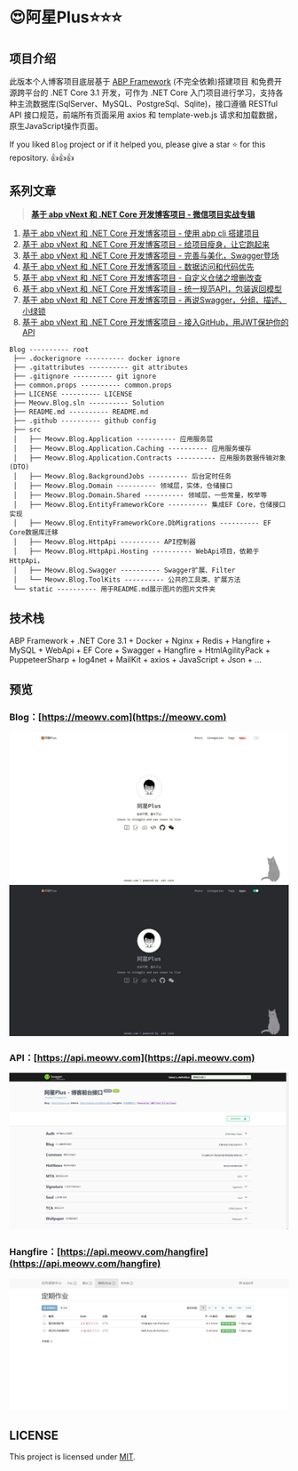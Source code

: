 # 😍阿星Plus⭐⭐⭐

## 项目介绍

此版本个人博客项目底层基于 [ABP Framework](http://abp.io/) (不完全依赖)搭建项目 和免费开源跨平台的 .NET Core 3.1 开发，可作为 .NET Core 入门项目进行学习，支持各种主流数据库(SqlServer、MySQL、PostgreSql、Sqlite)，接口遵循 RESTful API 接口规范，前端所有页面采用 axios 和 template-web.js 请求和加载数据，原生JavaScript操作页面。

If you liked `Blog` project or if it helped you, please give a star ⭐️ for this repository. 👍👍👍

## 系列文章

> **[基于 abp vNext 和 .NET Core 开发博客项目 - 微信项目实战专辑](https://mp.weixin.qq.com/mp/appmsgalbum?action=getalbum&__biz=MzUzNzk0MDQ5MA==&scene=1&album_id=1345555337696477185)**

1. [基于 abp vNext 和 .NET Core 开发博客项目 - 使用 abp cli 搭建项目](https://www.cnblogs.com/meowv/p/12896177.html)
2. [基于 abp vNext 和 .NET Core 开发博客项目 - 给项目瘦身，让它跑起来](https://www.cnblogs.com/meowv/p/12896898.html)
3. [基于 abp vNext 和 .NET Core 开发博客项目 - 完善与美化，Swagger登场](https://www.cnblogs.com/meowv/p/12909558.html)
4. [基于 abp vNext 和 .NET Core 开发博客项目 - 数据访问和代码优先](https://www.cnblogs.com/meowv/p/12913676.html)
5. [基于 abp vNext 和 .NET Core 开发博客项目 - 自定义仓储之增删改查](https://www.cnblogs.com/meowv/p/12916613.html)
6. [基于 abp vNext 和 .NET Core 开发博客项目 - 统一规范API，包装返回模型](https://www.cnblogs.com/meowv/p/12924409.html)
7. [基于 abp vNext 和 .NET Core 开发博客项目 - 再说Swagger，分组、描述、小绿锁](https://www.cnblogs.com/meowv/p/12924859.html)
7. [基于 abp vNext 和 .NET Core 开发博客项目 - 接入GitHub，用JWT保护你的API](https://www.cnblogs.com/meowv/p/12935693.html)

```tree
Blog ---------- root
 ├── .dockerignore ---------- docker ignore
 ├── .gitattributes ---------- git attributes
 ├── .gitignore ---------- git ignore
 ├── common.props ---------- common.props
 ├── LICENSE ---------- LICENSE
 ├── Meowv.Blog.sln ---------- Solution
 ├── README.md ---------- README.md
 ├── .github ---------- github config
 ├── src
 │   ├── Meowv.Blog.Application ---------- 应用服务层
 │   ├── Meowv.Blog.Application.Caching ---------- 应用服务缓存
 │   ├── Meowv.Blog.Application.Contracts ---------- 应用服务数据传输对象(DTO)
 │   ├── Meowv.Blog.BackgroundJobs ---------- 后台定时任务
 │   ├── Meowv.Blog.Domain ---------- 领域层，实体，仓储接口
 │   ├── Meowv.Blog.Domain.Shared ---------- 领域层，一些常量，枚举等
 │   ├── Meowv.Blog.EntityFrameworkCore ---------- 集成EF Core，仓储接口实现
 │   ├── Meowv.Blog.EntityFrameworkCore.DbMigrations ---------- EF Core数据库迁移
 │   ├── Meowv.Blog.HttpApi ---------- API控制器
 │   ├── Meowv.Blog.HttpApi.Hosting ---------- WebApi项目，依赖于HttpApi，
 │   ├── Meowv.Blog.Swagger ---------- Swagger扩展、Filter
 │   └── Meowv.Blog.ToolKits ---------- 公共的工具类、扩展方法
 └── static ---------- 用于README.md展示图片的图片文件夹
```

## 技术栈

ABP Framework + .NET Core 3.1 + Docker + Nginx + Redis + Hangfire + MySQL + WebApi + EF Core + Swagger + Hangfire + HtmlAgilityPack + PuppeteerSharp + log4net + MailKit + axios + JavaScript + Json + ...

## 预览

### Blog：[https://meowv.com](https://meowv.com)

![white](static/white.jpg)
![black](static/black.jpg)

### API：[https://api.meowv.com](https://api.meowv.com)

![api](static/api.jpg)

### Hangfire：[https://api.meowv.com/hangfire](https://api.meowv.com/hangfire)

![hangfire](static/hangfire.jpg)

## LICENSE

This project is licensed under [MIT](LICENSE).
